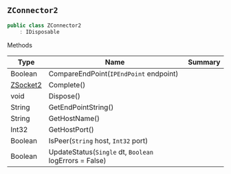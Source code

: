 ## `ZConnector2`

```csharp
public class ZConnector2
    : IDisposable

```

Methods

| Type | Name | Summary | 
| --- | --- | --- | 
| Boolean | CompareEndPoint(`IPEndPoint` endpoint) |  | 
| [ZSocket2](./ZSocket2.md) | Complete() |  | 
| void | Dispose() |  | 
| String | GetEndPointString() |  | 
| String | GetHostName() |  | 
| Int32 | GetHostPort() |  | 
| Boolean | IsPeer(`String` host, `Int32` port) |  | 
| Boolean | UpdateStatus(`Single` dt, `Boolean` logErrors = False) |  | 


